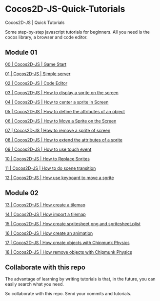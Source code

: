 # Cocos2D-JS-Quick-Tutorials
Cocos2D-JS | Quick Tutorials

Some step-by-step javascript tutorials for beginners. 
All you need is the cocos library, a browser and code editor.

## Module 01

[00 | Cocos2D-JS | Game Start](https://github.com/Gurigraphics/Cocos2D-JS-Quick-Tutorials/issues/1)

[01 | Cocos2D-JS | Simple server](https://github.com/Gurigraphics/Cocos2D-JS-Quick-Tutorials/issues/2)

[02 | Cocos2D-JS | Code Editor](https://github.com/Gurigraphics/Cocos2D-JS-Quick-Tutorials/issues/3)

[03 | Cocos2D-JS | How to display a sprite on the screen](https://github.com/Gurigraphics/Cocos2D-JS-Quick-Tutorials/issues/4)

[04 | Cocos2D-JS | How to center a sprite in Screen](https://github.com/Gurigraphics/Cocos2D-JS-Quick-Tutorials/issues/5)

[05 | Cocos2D-JS | How to define the attributes of an object](https://github.com/Gurigraphics/Cocos2D-JS-Quick-Tutorials/issues/6)

[06 | Cocos2D-JS | How to Move a Sprite on the Screen](https://github.com/Gurigraphics/Cocos2D-JS-Quick-Tutorials/issues/7)

[07 | Cocos2D-JS | How to remove a sprite of screen](https://github.com/Gurigraphics/Cocos2D-JS-Quick-Tutorials/issues/8)

[08 | Cocos2D-JS | How to extend the attributes of a sprite](https://github.com/Gurigraphics/Cocos2D-JS-Quick-Tutorials/issues/9)

[09 | Cocos2D-JS | How to use touch event](https://github.com/Gurigraphics/Cocos2D-JS-Quick-Tutorials/issues/10)

[10 | Cocos2D-JS | How to Replace Sprites](https://github.com/Gurigraphics/Cocos2D-JS-Quick-Tutorials/issues/11)

[11 | Cocos2D-JS | How to do scene transition](https://github.com/Gurigraphics/Cocos2D-JS-Quick-Tutorials/issues/12)

[12 | Cocos2D-JS | How use keyboard to move a sprite](https://github.com/Gurigraphics/Cocos2D-JS-Quick-Tutorials/issues/13)


## Module 02

[13 | Cocos2D-JS | How create a tilemap](https://github.com/Gurigraphics/Cocos2D-JS-Quick-Tutorials/issues/14)

[14 | Cocos2D-JS | How import a tilemap](https://github.com/Gurigraphics/Cocos2D-JS-Quick-Tutorials/issues/15)

[15 | Cocos2D-JS | How create spritesheet.png and spritesheet.plist](https://github.com/Gurigraphics/Cocos2D-JS-Quick-Tutorials/issues/16)

[16 | Cocos2D-JS | How create an animation](https://github.com/Gurigraphics/Cocos2D-JS-Quick-Tutorials/issues/17)

[17 | Cocos2D-JS | How create objects with Chipmunk Physics](https://github.com/Gurigraphics/Cocos2D-JS-Quick-Tutorials/issues/18)

[18 | Cocos2D-JS | How remove objects with Chipmunk Physics](https://github.com/Gurigraphics/Cocos2D-JS-Quick-Tutorials/issues/19)


## Collaborate with this repo
The advantage of learning by writing tutorials is that, in the future, you can easily search what you need.

So collaborate with this repo. Send your commits and tutorials.

